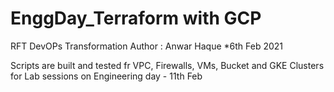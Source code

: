 # EnggDay_Terraform with GCP
RFT DevOPs Transformation
Author : Anwar Haque
*6th Feb 2021

Scripts are built and tested fr VPC, Firewalls, VMs, Bucket and GKE Clusters for Lab sessions on Engineering day - 11th Feb
